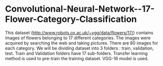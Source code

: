 # Convolutional-Neural-Network--17-Flower-Category-Classification
This dataset (http://www.robots.ox.ac.uk/~vgg/data/flowers/17/) contains images of flowers belonging to 17 different categories.  The images were acquired by searching the web and taking pictures. There are 80 images for each category. We will be dividing dataset into 3 folders : train, validation, test.  Train and Validation folders have 17 sub-folders. Transfer learning method is used to pre-train the training dataset. VGG-16 model is used.
